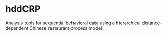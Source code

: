 # hddCRP
Analysis tools for sequential behavioral data using a hierarchical distance-dependent Chinese restaurant process model
